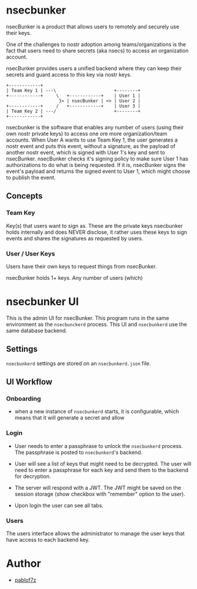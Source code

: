 # nsecbunker

nsecBunker is a product that allows users to remotely and securely use their keys.

One of the challenges to nostr adoption among teams/organizations is the fact that
users need to share secrets (aka nsecs) to access an organization account.

nsecBunker provides users a unified backend where they can keep their secrets and
guard access to this key via nostr keys.

```
+------------+
| Team Key 1 | ---\                      +--------+
+------------+     \   +------------+    | User 1 |
                    }> | nsecBunker | <> | User 2 |
+------------+     /   +------------+    | User 3 |
| Team Key 2 | ---/                      +--------+
+------------+
```

nsecbunker is the software that enables any number of users (using their own nostr private keys)
to access one ore more organization/team accounts. When User A wants to use Team Key 1, the user
generates a nostr event and puts this event, without a signature, as the payload of another
nostr event, which is signed with User 1's key and sent to nsecBunker. nsecBunker checks it's signing
policy to make sure User 1 has authorizations to do what is being requested. If it is, nsecBunker signs
the event's payload and returns the signed event to User 1, which might choose to publish the event.

## Concepts

### Team Key
Key(s) that users want to sign as. These are the private keys
nsecbunker holds internally and does NEVER disclose, it rather
uses these keys to sign events and shares the signatures as requested by users.

### User / User Keys
Users have their own keys to request things from nsecBunker.


nsecBunker holds 1+ keys. Any number of users (which)

# nsecbunker UI

This is the admin UI for nsecBunker. This program runs in the same environment
as the `nsecbunckerd` process. This UI and `nsecbunkerd` use the same database
backend.

## Settings
`nsecbunkerd` settings are stored on an `nsecbunkerd.json` file.

## UI Workflow

### Onboarding
* when a new instance of `nsecbunkerd` starts, it is configurable, which means that it will
generate a secret and allow

### Login
* User needs to enter a passphrase to unlock the `nsecbunkerd` process. The passphrase
is posted to `nsecbunkerd`'s backend.

* User will see a list of keys that might need to be decrypted. The user will need to
enter a passphrase for each key and send them to the backend for decryption.

* The server will respond with a JWT. The JWT might be saved on the session storage (show
checkbox with "remember" option to the user).

* Upon login the user can see all tabs.

### Users
The users interface allows the administrator to manage the user keys that have access to each
backend key.

# Author

* [pablof7z](https://nostr.me/npub1l2vyh47mk2p0qlsku7hg0vn29faehy9hy34ygaclpn66ukqp3afqutajft)
